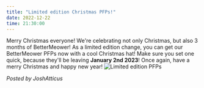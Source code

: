 ```yaml
---
title: "Limited edition Christmas PFPs!"
date: 2022-12-22
time: 21:30:00
---
```

Merry Christmas everyone! We're celebrating not only Christmas, but also 3 months of BetterMeower! As a limited edition change, you can get our BetterMeower PFPs now with a cool Christmas hat! Make sure you set one quick, because they'll be leaving **January 2nd 2023**! Once again, have a merry Christmas and happy new year!
![Limited edition PFPs](https://user-images.githubusercontent.com/72828296/209145382-56bd949e-af97-4168-87a2-70587fe8ae84.png)

*Posted by JoshAtticus*

<script src="https://utteranc.es/client.js"
        repo="BetterMeower-Project/Blog"
        issue-term="title"
        label="comment"
        theme="preferred-color-scheme"
        crossorigin="anonymous"
        async>
</script>
